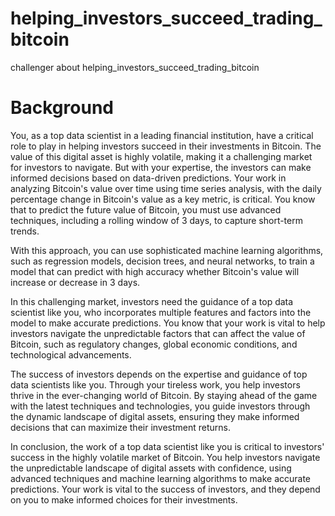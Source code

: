 # helping_investors_succeed_trading_bitcoin
challenger about helping_investors_succeed_trading_bitcoin

# Background

You, as a top data scientist in a leading financial institution, have a critical role to play in helping investors succeed in their investments in Bitcoin. The value of this digital asset is highly volatile, making it a challenging market for investors to navigate. But with your expertise, the investors can make informed decisions based on data-driven predictions.
Your work in analyzing Bitcoin's value over time using time series analysis, with the daily percentage change in Bitcoin's value as a key metric, is critical. You know that to predict the future value of Bitcoin, you must use advanced techniques, including a rolling window of 3 days, to capture short-term trends.

With this approach, you can use sophisticated machine learning algorithms, such as regression models, decision trees, and neural networks, to train a model that can predict with high accuracy whether Bitcoin's value will increase or decrease in 3 days.

In this challenging market, investors need the guidance of a top data scientist like you, who incorporates multiple features and factors into the model to make accurate predictions. You know that your work is vital to help investors navigate the unpredictable factors that can affect the value of Bitcoin, such as regulatory changes, global economic conditions, and technological advancements.

The success of investors depends on the expertise and guidance of top data scientists like you. Through your tireless work, you help investors thrive in the ever-changing world of Bitcoin. By staying ahead of the game with the latest techniques and technologies, you guide investors through the dynamic landscape of digital assets, ensuring they make informed decisions that can maximize their investment returns.

In conclusion, the work of a top data scientist like you is critical to investors' success in the highly volatile market of Bitcoin. You help investors navigate the unpredictable landscape of digital assets with confidence, using advanced techniques and machine learning algorithms to make accurate predictions. Your work is vital to the success of investors, and they depend on you to make informed choices for their investments.
